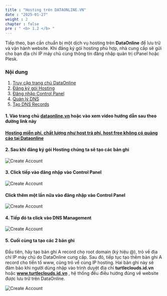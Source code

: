```yaml
---
title : "Hosting trên DATAONLINE.VN"
date : "2025-01-27"
weight : 2
chapter : false
pre : " <b> 1.2 </b> "
---
```

Tiếp theo, bạn cần chuẩn bị một dịch vụ hosting trên **DataOnline** để lưu trữ và vận hành website. Khi đăng ký gói hosting phù hợp, nhà cung cấp sẽ gửi cho bạn địa chỉ IP máy chủ cùng thông tin đăng nhập quản trị cPanel hoặc Plesk.

### Nội dung

1. [Truy cập trang chủ DataOnline](#1-vào-trang-chủ-dataonlinevn-hoặc-vào-xem-video-hướng-dẫn-sau-theo-đường-link-này)
2. [Đăng ký gói Hosting](#2-sau-khi-đăng-ký-gói-hosting-chúng-ta-sẽ-tạo-các-bản-ghi)
3. [Đăng nhập Control Panel](#3-click-tiếp-vào-đăng-nhập-vào-control-panel)
4. [Quản lý DNS](#4-tiếp-đó-ta-click-vào-dns-management)
5. [Tạo DNS Records](#5-cuối-cùng-ta-tạo-các-2-bản-ghi) 


#### 1. Vào trang chủ [dataonline.vn](https://dataonline.vn/) hoặc vào xem video  hướng  dẫn sau theo đường link này
####  [Hosting miễn phí, chất lượng như host trả phí, host free không có quảng cáo tại Dataonline](https://www.youtube.com/watch?v=oWHUKbBw8Zw)

#### 2. Sau khi đăng ký gói Hosting  chúng ta sẽ tạo các bản ghi 

![Create Account](/images/1.2/1.png?featherlight=false&width=90pc)

#### 3. Click tiếp vào đăng nhập vào Control Panel


![Create Account](/images/1.2/2.png?featherlight=false&width=90pc)

#### Click thêm một lần nữa  vào đăng nhập vào Control Panel

![Create Account](/images/1.2/3.png?featherlight=false&width=90pc)

#### 4. Tiếp đó ta click vào DNS Management 

![Create Account](/images/1.2/4.png?featherlight=false&width=90pc)

#### 5. Cuối cùng ta tạo các 2 bản ghi 


Đầu tiên, hãy tạo bản ghi A record cho root domain (ký hiệu @), trỏ về địa chỉ IP máy chủ do DataOnline cung cấp. Sau đó, tiếp tục tạo thêm bản ghi A record cho tiền tố www, cũng trỏ về cùng IP hosting. Hai bản ghi này sẽ đảm bảo khi người dùng nhập vào trình duyệt địa chỉ **turtleclouds.id.vn** hoặc **www.turtleclouds.id.vn**
, hệ thống đều điều hướng đúng về website được lưu trữ trên DataOnline.

![Create Account](/images/1.2/5.png?featherlight=false&width=90pc)



